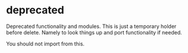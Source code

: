 # deprecated
Deprecated functionality and modules. This is just a temporary holder before delete.
Namely to look things up and port functionality if needed.

You should not import from this.